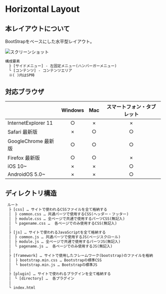 # Horizontal Layout


## 本レイアウトについて  
BootStrapをベースにした水平型レイアウト。  

![スクリーンショット](http://aquanation.heteml.jp/demo/layout/horizontal.png "水平型レイアウト")

 ```html
 構成要素
　├ [サイドメニュー] - 左固定メニュー(ハンバーガーメニュー)  
　└ [コンテンツ] - コンテンツエリア   
　※( )内はSP時  
```


## 対応ブラウザ  
|| **Windows** | **Mac** | **スマートフォン・タブレット** |
|:----- |:-----:|:-----:|:-----:|
|InternetExplorer 11|○|×|×|
|Safari 最新版|×|○|○|
|GoogleChrome 最新版|○|○|○|
|Firefox 最新版|○|○|×|
|iOS 10~|×|×|○|
|AndroidOS 5.0~|×|×|○| 

 
 
## ディレクトリ構造  
 
```html 
 ルート  
　├ [css] … サイトで使われるCSSファイルを全て格納する    
　│　├ common.css … 共通パーツで使用するCSS(ヘッダー・フッター)  
　│　├ module.css … 全ページで共通で使用するパーツCSS(無記入)   
　│　└ pagename.css …  各ページでのみ使用するCSS(無記入)  
　│   
　├ [js] … サイトで使われるJavaScriptを全て格納する    
　│　├ common.js … 共通パーツで使用するJS(ページスクロール)  
　│　├ module.js … 全ページで共通で使用するパーツJS(無記入)   
　│　└ pagename.js …  各ページでのみ使用するJS(無記入)  
　│ 
　├ [framework] … サイトで使用したフレームワーク(bootstrap)のファイルを格納 
　│  ├ bootstrap.min.css … Bootstrapの標準CSS    
　│  └ bootstrap.min.js … Bootstrapの標準JS  
　│    
　├ [plugin] … サイトで使われるプラグインを全て格納する   
　│　└ [directory] …  各プラグイン  
　│     
　└ index.html  
```
